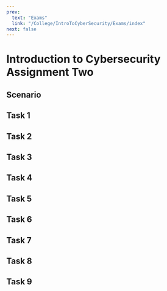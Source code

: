 ```yaml
---
prev:
  text: "Exams"
  link: "/College/IntroToCyberSecurity/Exams/index"
next: false
---
```


# Introduction to Cybersecurity Assignment Two

## Scenario


## Task 1


## Task 2


## Task 3


## Task 4


## Task 5


## Task 6


## Task 7


## Task 8


## Task 9


